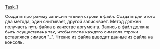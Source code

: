 [Task_1](https://github.com/nomadpyn/CSharp_Lessons/tree/master/12.%2Interaction_with_FileSystem/Task_1)

 Создать программу записи и чтения строки в файл. Создать для этого два метода, один считывает, другой записывает. Метод должен получаеть путь файла в качестве аргумента. Запись в файл должна быть осуществлена так, чтобы после каждого символа строки вставлялся символ "_". Чтение из файла выводит данные из файла на консоль.